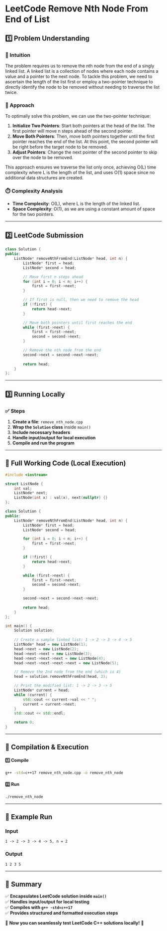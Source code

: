 # **LeetCode Remove Nth Node From End of List**  

## **1️⃣ Problem Understanding**  
### **📌 Intuition**  
The problem requires us to remove the nth node from the end of a singly linked list. A linked list is a collection of nodes where each node contains a value and a pointer to the next node. To tackle this problem, we need to ascertain the length of the list first or employ a two-pointer technique to directly identify the node to be removed without needing to traverse the list twice.

### **🚀 Approach**  
To optimally solve this problem, we can use the two-pointer technique:
1. **Initialize Two Pointers**: Start both pointers at the head of the list. The first pointer will move n steps ahead of the second pointer.
2. **Move Both Pointers**: Then, move both pointers together until the first pointer reaches the end of the list. At this point, the second pointer will be right before the target node to be removed.
3. **Adjust Pointers**: Change the next pointer of the second pointer to skip over the node to be removed.

This approach ensures we traverse the list only once, achieving O(L) time complexity where L is the length of the list, and uses O(1) space since no additional data structures are created.

### **⏱️ Complexity Analysis**  
- **Time Complexity**: O(L), where L is the length of the linked list.  
- **Space Complexity**: O(1), as we are using a constant amount of space for the two pointers.

---  

## **2️⃣ LeetCode Submission**  
```cpp
class Solution {
public:
    ListNode* removeNthFromEnd(ListNode* head, int n) {
        ListNode* first = head;
        ListNode* second = head;

        // Move first n steps ahead
        for (int i = 0; i < n; i++) {
            first = first->next;
        }

        // If first is null, then we need to remove the head
        if (!first) {
            return head->next;
        }

        // Move both pointers until first reaches the end
        while (first->next) {
            first = first->next;
            second = second->next;
        }

        // Remove the nth node from the end
        second->next = second->next->next;
        
        return head;
    }
};
```  

---  

## **3️⃣ Running Locally**  
### **✅ Steps**  
1. **Create a file**: `remove_nth_node.cpp`  
2. **Wrap the `Solution` class** inside `main()`  
3. **Include necessary headers**  
4. **Handle input/output for local execution**  
5. **Compile and run the program**  

---  

## **📝 Full Working Code (Local Execution)**  
```cpp
#include <iostream>

struct ListNode {
    int val;
    ListNode* next;
    ListNode(int x) : val(x), next(nullptr) {}
};

class Solution {
public:
    ListNode* removeNthFromEnd(ListNode* head, int n) {
        ListNode* first = head;
        ListNode* second = head;

        for (int i = 0; i < n; i++) {
            first = first->next;
        }

        if (!first) {
            return head->next;
        }

        while (first->next) {
            first = first->next;
            second = second->next;
        }

        second->next = second->next->next;
        
        return head;
    }
};

int main() {
    Solution solution;
    
    // Create a sample linked list: 1 -> 2 -> 3 -> 4 -> 5
    ListNode* head = new ListNode(1);
    head->next = new ListNode(2);
    head->next->next = new ListNode(3);
    head->next->next->next = new ListNode(4);
    head->next->next->next->next = new ListNode(5);

    // Remove the 2nd node from the end (which is 4)
    head = solution.removeNthFromEnd(head, 2);

    // Print the modified list: 1 -> 2 -> 3 -> 5
    ListNode* current = head;
    while (current) {
        std::cout << current->val << " ";
        current = current->next;
    }
    std::cout << std::endl;

    return 0;
}
```  

---  

## **🔧 Compilation & Execution**  
#### **1️⃣ Compile**  
```bash
g++ -std=c++17 remove_nth_node.cpp -o remove_nth_node
```  

#### **2️⃣ Run**  
```bash
./remove_nth_node
```  

---  

## **🎯 Example Run**  
### **Input**  
```
1 -> 2 -> 3 -> 4 -> 5, n = 2
```  
### **Output**  
```
1 2 3 5 
```  

---  

## **📌 Summary**  
✅ **Encapsulates LeetCode solution inside `main()`**  
✅ **Handles input/output for local testing**  
✅ **Compiles with `g++ -std=c++17`**  
✅ **Provides structured and formatted execution steps**  

🚀 **Now you can seamlessly test LeetCode C++ solutions locally!** 🚀